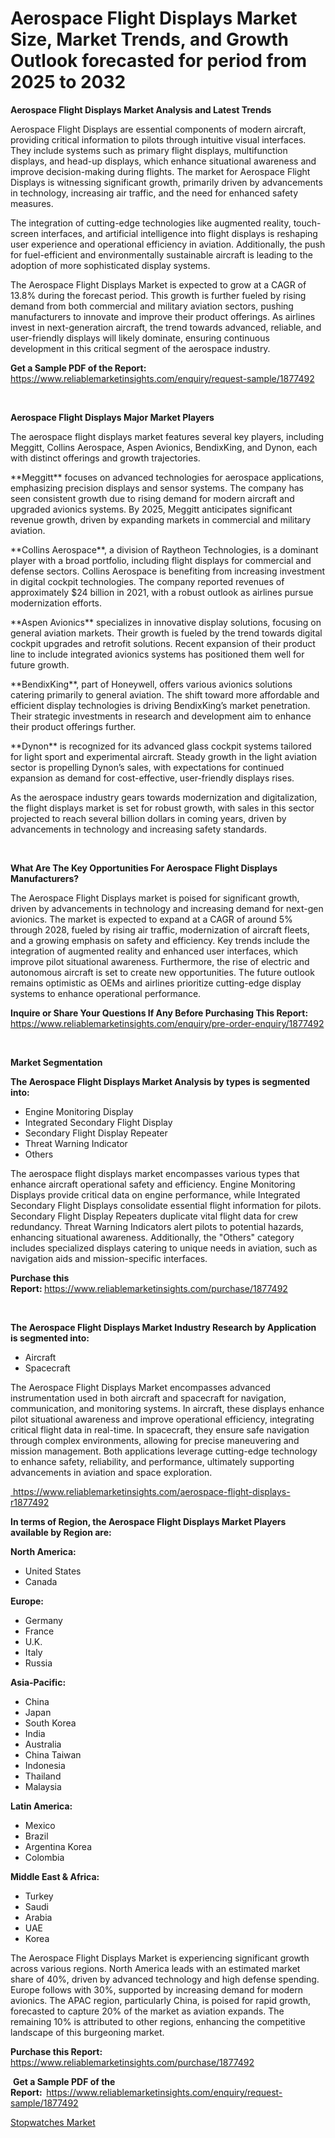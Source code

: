 <p><h1>Aerospace Flight Displays Market Size, Market Trends, and Growth Outlook forecasted for period from 2025 to 2032</h1></p><p><strong>Aerospace Flight Displays Market Analysis and Latest Trends</strong></p>
<p><p>Aerospace Flight Displays are essential components of modern aircraft, providing critical information to pilots through intuitive visual interfaces. They include systems such as primary flight displays, multifunction displays, and head-up displays, which enhance situational awareness and improve decision-making during flights. The market for Aerospace Flight Displays is witnessing significant growth, primarily driven by advancements in technology, increasing air traffic, and the need for enhanced safety measures. </p><p>The integration of cutting-edge technologies like augmented reality, touch-screen interfaces, and artificial intelligence into flight displays is reshaping user experience and operational efficiency in aviation. Additionally, the push for fuel-efficient and environmentally sustainable aircraft is leading to the adoption of more sophisticated display systems.</p><p>The Aerospace Flight Displays Market is expected to grow at a CAGR of 13.8% during the forecast period. This growth is further fueled by rising demand from both commercial and military aviation sectors, pushing manufacturers to innovate and improve their product offerings. As airlines invest in next-generation aircraft, the trend towards advanced, reliable, and user-friendly displays will likely dominate, ensuring continuous development in this critical segment of the aerospace industry.</p></p>
<p><strong>Get a Sample PDF of the Report:&nbsp;</strong> <a href="https://www.reliablemarketinsights.com/enquiry/request-sample/1877492?utm_campaign=3583&utm_medium=2&utm_source=Github&utm_content=ia&utm_term=10042025&utm_id=aerospace-flight-displays">https://www.reliablemarketinsights.com/enquiry/request-sample/1877492</a></p>
<p>&nbsp;</p>
<p><strong>Aerospace Flight Displays Major Market Players</strong></p>
<p><p>The aerospace flight displays market features several key players, including Meggitt, Collins Aerospace, Aspen Avionics, BendixKing, and Dynon, each with distinct offerings and growth trajectories.</p><p>**Meggitt** focuses on advanced technologies for aerospace applications, emphasizing precision displays and sensor systems. The company has seen consistent growth due to rising demand for modern aircraft and upgraded avionics systems. By 2025, Meggitt anticipates significant revenue growth, driven by expanding markets in commercial and military aviation.</p><p>**Collins Aerospace**, a division of Raytheon Technologies, is a dominant player with a broad portfolio, including flight displays for commercial and defense sectors. Collins Aerospace is benefiting from increasing investment in digital cockpit technologies. The company reported revenues of approximately $24 billion in 2021, with a robust outlook as airlines pursue modernization efforts.</p><p>**Aspen Avionics** specializes in innovative display solutions, focusing on general aviation markets. Their growth is fueled by the trend towards digital cockpit upgrades and retrofit solutions. Recent expansion of their product line to include integrated avionics systems has positioned them well for future growth.</p><p>**BendixKing**, part of Honeywell, offers various avionics solutions catering primarily to general aviation. The shift toward more affordable and efficient display technologies is driving BendixKing’s market penetration. Their strategic investments in research and development aim to enhance their product offerings further.</p><p>**Dynon** is recognized for its advanced glass cockpit systems tailored for light sport and experimental aircraft. Steady growth in the light aviation sector is propelling Dynon’s sales, with expectations for continued expansion as demand for cost-effective, user-friendly displays rises.</p><p>As the aerospace industry gears towards modernization and digitalization, the flight displays market is set for robust growth, with sales in this sector projected to reach several billion dollars in coming years, driven by advancements in technology and increasing safety standards.</p></p>
<p>&nbsp;</p>
<p><strong>What Are The Key Opportunities For Aerospace Flight Displays Manufacturers?</strong></p>
<p><p>The Aerospace Flight Displays market is poised for significant growth, driven by advancements in technology and increasing demand for next-gen avionics. The market is expected to expand at a CAGR of around 5% through 2028, fueled by rising air traffic, modernization of aircraft fleets, and a growing emphasis on safety and efficiency. Key trends include the integration of augmented reality and enhanced user interfaces, which improve pilot situational awareness. Furthermore, the rise of electric and autonomous aircraft is set to create new opportunities. The future outlook remains optimistic as OEMs and airlines prioritize cutting-edge display systems to enhance operational performance.</p></p>
<p><strong>Inquire or Share Your Questions If Any Before Purchasing This Report:</strong> <a href="https://www.reliablemarketinsights.com/enquiry/pre-order-enquiry/1877492?utm_campaign=3583&utm_medium=2&utm_source=Github&utm_content=ia&utm_term=10042025&utm_id=aerospace-flight-displays">https://www.reliablemarketinsights.com/enquiry/pre-order-enquiry/1877492</a></p>
<p>&nbsp;</p>
<p><strong>Market Segmentation</strong></p>
<p><strong>The Aerospace Flight Displays Market Analysis by types is segmented into:</strong></p>
<p><ul><li>Engine Monitoring Display</li><li>Integrated Secondary Flight Display</li><li>Secondary Flight Display Repeater</li><li>Threat Warning Indicator</li><li>Others</li></ul></p>
<p><p>The aerospace flight displays market encompasses various types that enhance aircraft operational safety and efficiency. Engine Monitoring Displays provide critical data on engine performance, while Integrated Secondary Flight Displays consolidate essential flight information for pilots. Secondary Flight Display Repeaters duplicate vital flight data for crew redundancy. Threat Warning Indicators alert pilots to potential hazards, enhancing situational awareness. Additionally, the "Others" category includes specialized displays catering to unique needs in aviation, such as navigation aids and mission-specific interfaces.</p></p>
<p><strong>Purchase this Report:&nbsp;</strong><a href="https://www.reliablemarketinsights.com/purchase/1877492?utm_campaign=3583&utm_medium=2&utm_source=Github&utm_content=ia&utm_term=10042025&utm_id=aerospace-flight-displays">https://www.reliablemarketinsights.com/purchase/1877492</a></p>
<p>&nbsp;</p>
<p><strong>The Aerospace Flight Displays Market Industry Research by Application is segmented into:</strong></p>
<p><ul><li>Aircraft</li><li>Spacecraft</li></ul></p>
<p><p>The Aerospace Flight Displays Market encompasses advanced instrumentation used in both aircraft and spacecraft for navigation, communication, and monitoring systems. In aircraft, these displays enhance pilot situational awareness and improve operational efficiency, integrating critical flight data in real-time. In spacecraft, they ensure safe navigation through complex environments, allowing for precise maneuvering and mission management. Both applications leverage cutting-edge technology to enhance safety, reliability, and performance, ultimately supporting advancements in aviation and space exploration.</p></p>
<p><a href="https://www.reliablemarketinsights.com/aerospace-flight-displays-r1877492?utm_campaign=3583&utm_medium=2&utm_source=Github&utm_content=ia&utm_term=10042025&utm_id=aerospace-flight-displays">&nbsp;https://www.reliablemarketinsights.com/aerospace-flight-displays-r1877492</a></p>
<p><strong>In terms of Region, the Aerospace Flight Displays Market Players available by Region are:</strong></p>
<p>
    <p> <strong> North America: </strong>
        <ul>
            <li>United States</li>
            <li>Canada</li>
        </ul>
        </p> 
    <p> <strong> Europe: </strong>
        <ul>
            <li>Germany</li>
            <li>France</li>
            <li>U.K.</li>
            <li>Italy</li>
            <li>Russia</li>
        </ul>
        </p> 
    <p> <strong> Asia-Pacific: </strong>
        <ul>
            <li>China</li>
            <li>Japan</li>
            <li>South Korea</li>
            <li>India</li>
            <li>Australia</li>
            <li>China Taiwan</li>
            <li>Indonesia</li>
            <li>Thailand</li>
            <li>Malaysia</li>
        </ul>
        </p> 
    <p> <strong> Latin America: </strong>
        <ul>
            <li>Mexico</li>
            <li>Brazil</li>
            <li>Argentina Korea</li>
            <li>Colombia</li>
        </ul>
        </p> 
    <p> <strong> Middle East & Africa: </strong>
        <ul>
            <li>Turkey</li>
            <li>Saudi</li>
            <li>Arabia</li>
            <li>UAE</li>
            <li>Korea</li>
        </ul>
    </p>
    </p>
<p><p>The Aerospace Flight Displays Market is experiencing significant growth across various regions. North America leads with an estimated market share of 40%, driven by advanced technology and high defense spending. Europe follows with 30%, supported by increasing demand for modern avionics. The APAC region, particularly China, is poised for rapid growth, forecasted to capture 20% of the market as aviation expands. The remaining 10% is attributed to other regions, enhancing the competitive landscape of this burgeoning market.</p></p>
<p><strong>Purchase this Report: </strong><a href="https://www.reliablemarketinsights.com/purchase/1877492?utm_campaign=3583&utm_medium=2&utm_source=Github&utm_content=ia&utm_term=10042025&utm_id=aerospace-flight-displays">https://www.reliablemarketinsights.com/purchase/1877492</a></p>
<p>&nbsp;<strong>Get a Sample PDF of the Report:&nbsp;&nbsp;</strong><a href="https://www.reliablemarketinsights.com/enquiry/request-sample/1877492?utm_campaign=3583&utm_medium=2&utm_source=Github&utm_content=ia&utm_term=10042025&utm_id=aerospace-flight-displays">https://www.reliablemarketinsights.com/enquiry/request-sample/1877492</a></p>
<p><strong></strong></p>
<p><p><a href="https://github.com/tafuaraasswn/Market-Research-Report-List-1/blob/main/stopwatches-market.md?utm_campaign=3583&utm_medium=2&utm_source=Github&utm_content=ia&utm_term=10042025&utm_id=aerospace-flight-displays">Stopwatches Market</a></p></p>